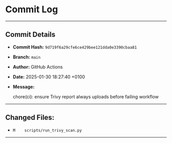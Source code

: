 # Commit Log

---

## Commit Details

- **Commit Hash:**   `9d719f6a29cfe6ce429bee121dda0e3390cbaa81`
- **Branch:**        `main`
- **Author:**        GitHub Actions
- **Date:**          2025-01-30 18:27:40 +0100
- **Message:**

  chore(ci): ensure Trivy report always uploads before failing workflow

---

## Changed Files:

- `M	scripts/run_trivy_scan.py`

---
